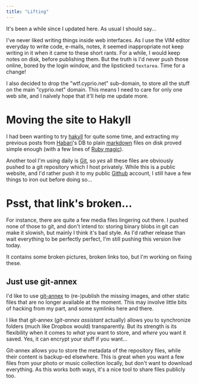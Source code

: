```yaml
---
title: "Lifting"
---
```


It's been a while since I updated here. As usual I should say...

I've never liked writing things inside web interfaces. As I use the VIM editor
everyday to write code, e-mails, notes, it seemed inappropriate not keep
writing in it when it came to these short rants. For a while, I would keep
notes on disk, before publishing them. But the truth is I'd never push those
online, bored by the login window, and the lipsticked `textarea`. Time for a
change!

I also decided to drop the "wtf.cyprio.net" sub-domain, to store all the stuff
on the main "cyprio.net" domain. This means I need to care for only one web
site, and I naïvely hope that it'll help me update more.

# Moving the site to Hakyll

I had been wanting to try [hakyll][hakyll] for quite some time, and extracting
my previous posts from [Habari][habari]'s DB to plain [markdown][markdown]
files on disk proved simple enough (with a few lines of [Ruby magic][habari2md]).

Another tool I'm using daily is [Git][git], so *yes* all these files are
obviously pushed to a git repository which I host privately. While this is a
public website, and I'd rather push it to my public [Github][github] account,
I still have a few things to iron out before doing so...

# Psst, that link's broken...

For instance, there are quite a few media files lingering out there. I pushed
none of those to git, and don't intend to: storing binary blobs in git can make
it slowish, but mainly I think it's bad style. As I'd rather release than wait
everything to be perfectly perfect, I'm still pushing this version live today.

It contains some broken pictures, broken links too, but I'm working on fixing
these.

## Just use git-annex

I'd like to use [git-annex][gitannex] to (re-)publish the missing images, and
other static files that are no longer available at the moment. This may
involve little bits of hacking from my part, and some symlinks here and there.

I like that git-annex (*git-annex assistant* actually) allows you to
synchronize folders (much like Dropbox would) transparently. But its strength
is its flexibility when it comes to *what* you want to store, and *where* you
want it saved. Yes, it can encrypt your stuff if you want...

Git-annex allows you to store the metadata of the repository files, while
their content is backup-ed elsewhere. This is great when you want a few files
from your photo or music collection locally, but don't want to download
everything. As this works both ways, it's a nice tool to share files publicly
too.


[hakyll]: http://jaspervdj.be/hakyll/
[habari]: http://habariproject.org/
[markdown]: http://daringfireball.net/projects/markdown/
[habari2md]: https://github.com/oz/habari2md
[git]: http://git-scm.org/
[github]: https://github.com/oz
[gitannex]: http://git-annex.branchable.com/
